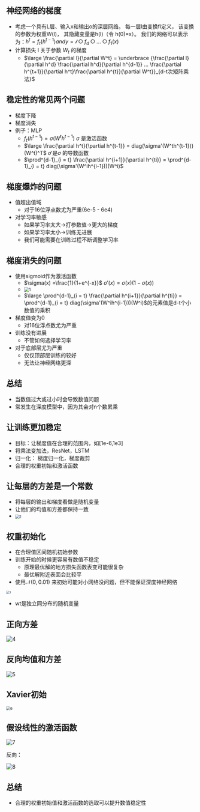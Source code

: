 ## 神经网络的梯度

- 考虑一个具有L层、输入x和输出o的深层网络。 每一层l由变换fl定义， 该变换的参数为权重W(l)， 其隐藏变量是h(l)（令 h(0)=x）。 我们的网络可以表示为：$h^t = f_t(h^{t-1}) and y =\mathcal l ○f_d○...○f_1(x)$
- 计算损失 l 关于参数 $W_t$ 的梯度
  - $\large \frac{\partial l}{\partial W^t} = \underbrace {\frac{\partial l}{\partial h^d} \frac{\partial h^d}{\partial h^{d-1}} ... \frac{\partial h^{t+1}}{\partial h^t}\frac{\partial h^{t}}{\partial W^t}}_{d-t次矩阵乘法}$

## 稳定性的常见两个问题

- 梯度下降
- 梯度消失
- 例子：MLP
  - $f_t(h^{t-1}) = \sigma(W^th^{t-1})$   $\sigma$ 是激活函数
  - $\large \frac{\partial h^t}{\partial h^{t-1}} = diag(\sigma'(W^th^{t-1}))(W^t)^T$  $\sigma'$是$\sigma$ 的导数函数
  - $\prod^{d-1}_{i = t} \frac{\partial h^{i+1}}{\partial h^{ti}} = \prod^{d-1}_{i = t} diag(\sigma'(W^ih^{i-1}))(W^i)$

## 梯度爆炸的问题

- 值超出值域
  - 对于16位浮点数尤为严重(6e-5 - 6e4)
- 对学习率敏感
  - 如果学习率太大->打参数值->更大的梯度
  - 如果学习率太小->训练无进展
  - 我们可能需要在训练过程不断调整学习率

## 梯度消失的问题

- 使用sigmoid作为激活函数
  - $\sigma(x) =\frac{1}{1+e^{-x}}$   $\sigma'(x) = \sigma(x)(1-\sigma(x))$
  -  <img src="img/1.png" alt="1" style="zoom:80%;" />
  - $\large \prod^{d-1}_{i = t} \frac{\partial h^{i+1}}{\partial h^{ti}} = \prod^{d-1}_{i = t} diag(\sigma'(W^ih^{i-1}))(W^i)$的元素值是d-t个小数值的乘积
- 梯度值变为0
  - 对16位浮点数尤为严重
- 训练没有进展
  - 不管如何选择学习率
- 对于底部层尤为严重
  - 仅仅顶部层训练的较好
  - 无法让神经网络更深

## 总结

- 当数值过大或过小时会导致数值问题
- 常发生在深度模型中，因为其会对n个数累乘

## 让训练更加稳定

- 目标：让梯度值在合理的范围内，如[1e-6,1e3]
- 将乘法变加法，ResNet，LSTM
- 归一化： 梯度归一化，梯度裁剪
- 合理的权重初始和激活函数

## 让每层的方差是一个常数

- 将每层的输出和梯度看做是随机变量
- 让他们的均值和方差都保持一致
- <img src="img/2.png" alt="2" style="zoom:67%;" />

## 权重初始化

- 在合理值区间随机初始参数
- 训练开始的时候更容易有数值不稳定
  - 原理最优解的地方损失函数表变可能很复杂
  - 最优解附近表面会比较平
- 使用$\mathcal N(0,0.01)$ 来初始可能对小网络没问题，但不能保证深度神经网络

 <img src="img/3.png" alt="3" style="zoom: 50%;" />

- wt是独立同分布的随机变量

## 正向方差

![4](img/4.png)

## 反向均值和方差

![5](img/5.png)

## Xavier初始

 <img src="img/6.png" alt="6" style="zoom: 67%;" />

## 假设线性的激活函数

![7](img/7.png)

反向：

![8](img/8.png)

## 总结

- 合理的权重初始值和激活函数的选取可以提升数值稳定性



